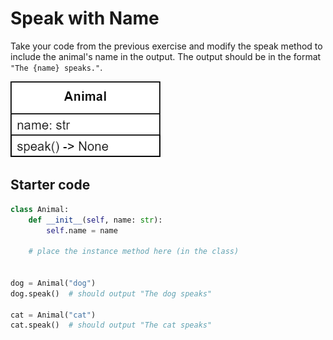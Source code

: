 # Speak with Name

Take your code from the previous exercise and modify the speak method to include the animal's name in the output. The output should be in the format ``"The {name} speaks."``.

![Student UML](examples/uml-animal-speak.png)

## Starter code
```python
class Animal:
    def __init__(self, name: str):
        self.name = name
    
    # place the instance method here (in the class)


dog = Animal("dog")
dog.speak()  # should output "The dog speaks"

cat = Animal("cat")
cat.speak()  # should output "The cat speaks"

```